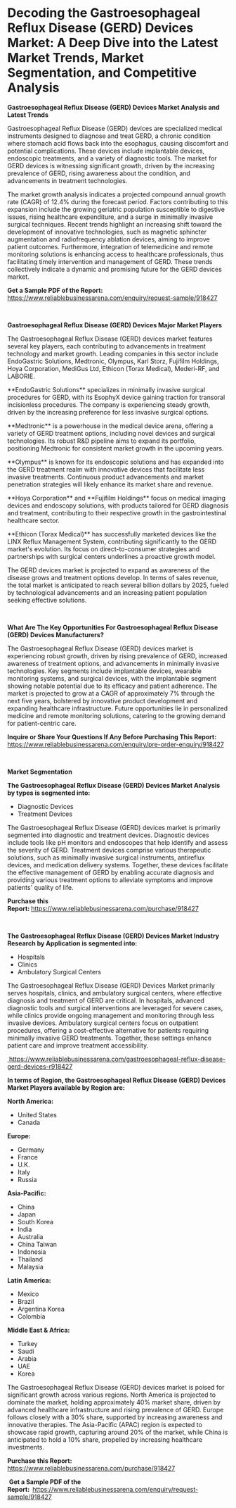 <p><h1>Decoding the Gastroesophageal Reflux Disease (GERD) Devices Market: A Deep Dive into the Latest Market Trends, Market Segmentation, and Competitive Analysis</h1></p><p><strong>Gastroesophageal Reflux Disease (GERD) Devices Market Analysis and Latest Trends</strong></p>
<p><p>Gastroesophageal Reflux Disease (GERD) devices are specialized medical instruments designed to diagnose and treat GERD, a chronic condition where stomach acid flows back into the esophagus, causing discomfort and potential complications. These devices include implantable devices, endoscopic treatments, and a variety of diagnostic tools. The market for GERD devices is witnessing significant growth, driven by the increasing prevalence of GERD, rising awareness about the condition, and advancements in treatment technologies.</p><p>The market growth analysis indicates a projected compound annual growth rate (CAGR) of 12.4% during the forecast period. Factors contributing to this expansion include the growing geriatric population susceptible to digestive issues, rising healthcare expenditure, and a surge in minimally invasive surgical techniques. Recent trends highlight an increasing shift toward the development of innovative technologies, such as magnetic sphincter augmentation and radiofrequency ablation devices, aiming to improve patient outcomes. Furthermore, integration of telemedicine and remote monitoring solutions is enhancing access to healthcare professionals, thus facilitating timely intervention and management of GERD. These trends collectively indicate a dynamic and promising future for the GERD devices market.</p></p>
<p><strong>Get a Sample PDF of the Report:&nbsp;</strong> <a href="https://www.reliablebusinessarena.com/enquiry/request-sample/918427?utm_campaign=2991&utm_medium=2&utm_source=Github&utm_content=ia&utm_term=14042025&utm_id=gastroesophageal-reflux-disease-gerd-devices">https://www.reliablebusinessarena.com/enquiry/request-sample/918427</a></p>
<p>&nbsp;</p>
<p><strong>Gastroesophageal Reflux Disease (GERD) Devices Major Market Players</strong></p>
<p><p>The Gastroesophageal Reflux Disease (GERD) devices market features several key players, each contributing to advancements in treatment technology and market growth. Leading companies in this sector include EndoGastric Solutions, Medtronic, Olympus, Karl Storz, Fujifilm Holdings, Hoya Corporation, MediGus Ltd, Ethicon (Torax Medical), Mederi-RF, and LABORIE.</p><p>**EndoGastric Solutions** specializes in minimally invasive surgical procedures for GERD, with its EsophyX device gaining traction for transoral incisionless procedures. The company is experiencing steady growth, driven by the increasing preference for less invasive surgical options.</p><p>**Medtronic** is a powerhouse in the medical device arena, offering a variety of GERD treatment options, including novel devices and surgical technologies. Its robust R&D pipeline aims to expand its portfolio, positioning Medtronic for consistent market growth in the upcoming years.</p><p>**Olympus** is known for its endoscopic solutions and has expanded into the GERD treatment realm with innovative devices that facilitate less invasive treatments. Continuous product advancements and market penetration strategies will likely enhance its market share and revenue.</p><p>**Hoya Corporation** and **Fujifilm Holdings** focus on medical imaging devices and endoscopy solutions, with products tailored for GERD diagnosis and treatment, contributing to their respective growth in the gastrointestinal healthcare sector.</p><p>**Ethicon (Torax Medical)** has successfully marketed devices like the LINX Reflux Management System, contributing significantly to the GERD market's evolution. Its focus on direct-to-consumer strategies and partnerships with surgical centers underlines a proactive growth model.</p><p>The GERD devices market is projected to expand as awareness of the disease grows and treatment options develop. In terms of sales revenue, the total market is anticipated to reach several billion dollars by 2025, fueled by technological advancements and an increasing patient population seeking effective solutions.</p></p>
<p>&nbsp;</p>
<p><strong>What Are The Key Opportunities For Gastroesophageal Reflux Disease (GERD) Devices Manufacturers?</strong></p>
<p><p>The Gastroesophageal Reflux Disease (GERD) devices market is experiencing robust growth, driven by rising prevalence of GERD, increased awareness of treatment options, and advancements in minimally invasive technologies. Key segments include implantable devices, wearable monitoring systems, and surgical devices, with the implantable segment showing notable potential due to its efficacy and patient adherence. The market is projected to grow at a CAGR of approximately 7% through the next five years, bolstered by innovative product development and expanding healthcare infrastructure. Future opportunities lie in personalized medicine and remote monitoring solutions, catering to the growing demand for patient-centric care.</p></p>
<p><strong>Inquire or Share Your Questions If Any Before Purchasing This Report:</strong> <a href="https://www.reliablebusinessarena.com/enquiry/pre-order-enquiry/918427?utm_campaign=2991&utm_medium=2&utm_source=Github&utm_content=ia&utm_term=14042025&utm_id=gastroesophageal-reflux-disease-gerd-devices">https://www.reliablebusinessarena.com/enquiry/pre-order-enquiry/918427</a></p>
<p>&nbsp;</p>
<p><strong>Market Segmentation</strong></p>
<p><strong>The Gastroesophageal Reflux Disease (GERD) Devices Market Analysis by types is segmented into:</strong></p>
<p><ul><li>Diagnostic Devices</li><li>Treatment Devices</li></ul></p>
<p><p>The Gastroesophageal Reflux Disease (GERD) devices market is primarily segmented into diagnostic and treatment devices. Diagnostic devices include tools like pH monitors and endoscopes that help identify and assess the severity of GERD. Treatment devices comprise various therapeutic solutions, such as minimally invasive surgical instruments, antireflux devices, and medication delivery systems. Together, these devices facilitate the effective management of GERD by enabling accurate diagnosis and providing various treatment options to alleviate symptoms and improve patients' quality of life.</p></p>
<p><strong>Purchase this Report:&nbsp;</strong><a href="https://www.reliablebusinessarena.com/purchase/918427?utm_campaign=2991&utm_medium=2&utm_source=Github&utm_content=ia&utm_term=14042025&utm_id=gastroesophageal-reflux-disease-gerd-devices">https://www.reliablebusinessarena.com/purchase/918427</a></p>
<p>&nbsp;</p>
<p><strong>The Gastroesophageal Reflux Disease (GERD) Devices Market Industry Research by Application is segmented into:</strong></p>
<p><ul><li>Hospitals</li><li>Clinics</li><li>Ambulatory Surgical Centers</li></ul></p>
<p><p>The Gastroesophageal Reflux Disease (GERD) Devices Market primarily serves hospitals, clinics, and ambulatory surgical centers, where effective diagnosis and treatment of GERD are critical. In hospitals, advanced diagnostic tools and surgical interventions are leveraged for severe cases, while clinics provide ongoing management and monitoring through less invasive devices. Ambulatory surgical centers focus on outpatient procedures, offering a cost-effective alternative for patients requiring minimally invasive GERD treatments. Together, these settings enhance patient care and improve treatment accessibility.</p></p>
<p><a href="https://www.reliablebusinessarena.com/gastroesophageal-reflux-disease-gerd-devices-r918427?utm_campaign=2991&utm_medium=2&utm_source=Github&utm_content=ia&utm_term=14042025&utm_id=gastroesophageal-reflux-disease-gerd-devices">&nbsp;https://www.reliablebusinessarena.com/gastroesophageal-reflux-disease-gerd-devices-r918427</a></p>
<p><strong>In terms of Region, the Gastroesophageal Reflux Disease (GERD) Devices Market Players available by Region are:</strong></p>
<p>
    <p> <strong> North America: </strong>
        <ul>
            <li>United States</li>
            <li>Canada</li>
        </ul>
        </p> 
    <p> <strong> Europe: </strong>
        <ul>
            <li>Germany</li>
            <li>France</li>
            <li>U.K.</li>
            <li>Italy</li>
            <li>Russia</li>
        </ul>
        </p> 
    <p> <strong> Asia-Pacific: </strong>
        <ul>
            <li>China</li>
            <li>Japan</li>
            <li>South Korea</li>
            <li>India</li>
            <li>Australia</li>
            <li>China Taiwan</li>
            <li>Indonesia</li>
            <li>Thailand</li>
            <li>Malaysia</li>
        </ul>
        </p> 
    <p> <strong> Latin America: </strong>
        <ul>
            <li>Mexico</li>
            <li>Brazil</li>
            <li>Argentina Korea</li>
            <li>Colombia</li>
        </ul>
        </p> 
    <p> <strong> Middle East & Africa: </strong>
        <ul>
            <li>Turkey</li>
            <li>Saudi</li>
            <li>Arabia</li>
            <li>UAE</li>
            <li>Korea</li>
        </ul>
    </p>
    </p>
<p><p>The Gastroesophageal Reflux Disease (GERD) devices market is poised for significant growth across various regions. North America is projected to dominate the market, holding approximately 40% market share, driven by advanced healthcare infrastructure and rising prevalence of GERD. Europe follows closely with a 30% share, supported by increasing awareness and innovative therapies. The Asia-Pacific (APAC) region is expected to showcase rapid growth, capturing around 20% of the market, while China is anticipated to hold a 10% share, propelled by increasing healthcare investments.</p></p>
<p><strong>Purchase this Report: </strong><a href="https://www.reliablebusinessarena.com/purchase/918427?utm_campaign=2991&utm_medium=2&utm_source=Github&utm_content=ia&utm_term=14042025&utm_id=gastroesophageal-reflux-disease-gerd-devices">https://www.reliablebusinessarena.com/purchase/918427</a></p>
<p>&nbsp;<strong>Get a Sample PDF of the Report:&nbsp;&nbsp;</strong><a href="https://www.reliablebusinessarena.com/enquiry/request-sample/918427?utm_campaign=2991&utm_medium=2&utm_source=Github&utm_content=ia&utm_term=14042025&utm_id=gastroesophageal-reflux-disease-gerd-devices">https://www.reliablebusinessarena.com/enquiry/request-sample/918427</a></p>
<p><strong></strong></p>
<p><p></p><p></p><p></p></p>